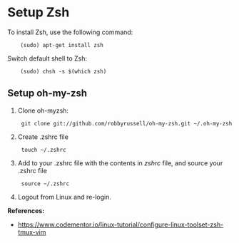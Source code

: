 Setup Zsh
=========

To install Zsh, use the following command:

		(sudo) apt-get install zsh


Switch default shell to Zsh:

		(sudo) chsh -s $(which zsh)


Setup oh-my-zsh
----------------

1. Clone oh-myzsh:

		git clone git://github.com/robbyrussell/oh-my-zsh.git ~/.oh-my-zsh


2. Create .zshrc file

		touch ~/.zshrc


3. Add to your .zshrc file with the contents in _zshrc_ file, and source your .zshrc file

		source ~/.zshrc


4. Logout from Linux and re-login.


**References:**
* https://www.codementor.io/linux-tutorial/configure-linux-toolset-zsh-tmux-vim
